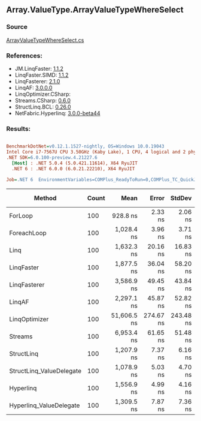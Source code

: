 ﻿## Array.ValueType.ArrayValueTypeWhereSelect

### Source
[ArrayValueTypeWhereSelect.cs](../LinqBenchmarks/Array/ValueType/ArrayValueTypeWhereSelect.cs)

### References:
- JM.LinqFaster: [1.1.2](https://www.nuget.org/packages/JM.LinqFaster/1.1.2)
- LinqFaster.SIMD: [1.1.2](https://www.nuget.org/packages/LinqFaster.SIMD/1.0.3)
- LinqFasterer: [2.1.0](https://www.nuget.org/packages/LinqFasterer/2.1.0)
- LinqAF: [3.0.0.0](https://www.nuget.org/packages/LinqAF/3.0.0.0)
- LinqOptimizer.CSharp: [](https://www.nuget.org/packages/LinqOptimizer.CSharp/)
- Streams.CSharp: [0.6.0](https://www.nuget.org/packages/Streams.CSharp/0.6.0)
- StructLinq.BCL: [0.26.0](https://www.nuget.org/packages/StructLinq/0.26.0)
- NetFabric.Hyperlinq: [3.0.0-beta44](https://www.nuget.org/packages/NetFabric.Hyperlinq/3.0.0-beta44)

### Results:
``` ini

BenchmarkDotNet=v0.12.1.1527-nightly, OS=Windows 10.0.19043
Intel Core i7-7567U CPU 3.50GHz (Kaby Lake), 1 CPU, 4 logical and 2 physical cores
.NET SDK=6.0.100-preview.4.21227.6
  [Host] : .NET 5.0.4 (5.0.421.11614), X64 RyuJIT
  .NET 6 : .NET 6.0.0 (6.0.21.22210), X64 RyuJIT

Job=.NET 6  EnvironmentVariables=COMPlus_ReadyToRun=0,COMPlus_TC_QuickJitForLoops=1,COMPlus_TieredPGO=1  Runtime=.NET 6.0  

```
|                   Method | Count |        Mean |     Error |    StdDev | Ratio | RatioSD |   Gen 0 | Gen 1 | Gen 2 | Allocated |
|------------------------- |------ |------------:|----------:|----------:|------:|--------:|--------:|------:|------:|----------:|
|                  ForLoop |   100 |    928.8 ns |   2.33 ns |   2.06 ns |  1.00 |    0.00 |       - |     - |     - |         - |
|              ForeachLoop |   100 |  1,028.4 ns |   3.96 ns |   3.71 ns |  1.11 |    0.01 |       - |     - |     - |         - |
|                     Linq |   100 |  1,632.3 ns |  20.16 ns |  16.83 ns |  1.76 |    0.02 |  0.1030 |     - |     - |     216 B |
|               LinqFaster |   100 |  1,877.5 ns |  36.04 ns |  58.20 ns |  2.05 |    0.09 |  4.7264 |     - |     - |   9,904 B |
|             LinqFasterer |   100 |  3,586.9 ns |  49.45 ns |  43.84 ns |  3.86 |    0.05 |  6.0234 |     - |     - |  12,624 B |
|                   LinqAF |   100 |  2,297.1 ns |  45.87 ns |  52.82 ns |  2.48 |    0.07 |       - |     - |     - |         - |
|            LinqOptimizer |   100 | 51,606.5 ns | 274.67 ns | 243.48 ns | 55.56 |    0.26 | 74.0356 |     - |     - | 156,351 B |
|                  Streams |   100 |  6,953.4 ns |  61.65 ns |  51.48 ns |  7.49 |    0.06 |  0.4654 |     - |     - |     976 B |
|               StructLinq |   100 |  1,207.9 ns |   7.37 ns |   6.16 ns |  1.30 |    0.01 |  0.0305 |     - |     - |      64 B |
| StructLinq_ValueDelegate |   100 |  1,078.9 ns |   5.03 ns |   4.70 ns |  1.16 |    0.01 |       - |     - |     - |         - |
|                Hyperlinq |   100 |  1,556.9 ns |   4.99 ns |   4.16 ns |  1.68 |    0.00 |       - |     - |     - |         - |
|  Hyperlinq_ValueDelegate |   100 |  1,309.5 ns |   7.87 ns |   7.36 ns |  1.41 |    0.01 |       - |     - |     - |         - |
